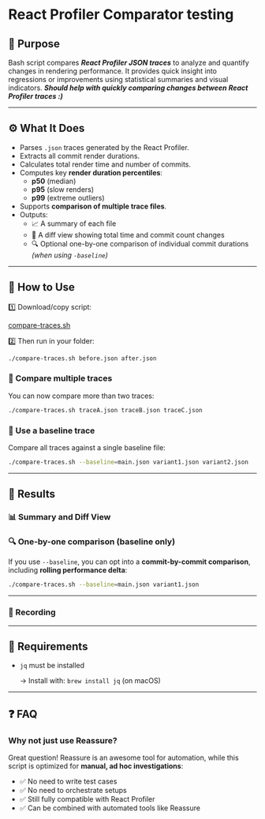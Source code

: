 # React Profiler Comparator testing

## 📌 Purpose

Bash script compares ***React Profiler JSON traces*** to analyze and quantify changes in rendering performance. It provides quick insight into regressions or improvements using statistical summaries and visual indicators. ***Should help with quickly comparing changes between React Profiler traces :)***

---

## ⚙️ What It Does

- Parses `.json` traces generated by the React Profiler.
- Extracts all commit render durations.
- Calculates total render time and number of commits.
- Computes key **render duration percentiles**:
    - **p50** (median)
    - **p95** (slow renders)
    - **p99** (extreme outliers)
- Supports **comparison of multiple trace files**.
- Outputs:
    - 📈 A summary of each file
    - 🔁 A diff view showing total time and commit count changes
    - 🔍 Optional one-by-one comparison of individual commit durations *(when using `-baseline`)*

---

## 🚀 How to Use

1️⃣ Download/copy script:

[compare-traces.sh](attachment:fa239252-181d-436d-82c1-03957dc45e3e:compare-traces.sh)

2️⃣ Then run in your folder:

```bash
./compare-traces.sh before.json after.json
```

### 🧪 Compare multiple traces

You can now compare more than two traces:

```bash
./compare-traces.sh traceA.json traceB.json traceC.json
```

### 🧾 Use a baseline trace

Compare all traces against a single baseline file:

```bash
./compare-traces.sh --baseline=main.json variant1.json variant2.json
```

---

## 💌 Results

### 📊 Summary and Diff View

### 🔍 One-by-one comparison (baseline only)

If you use `--baseline`, you can opt into a **commit-by-commit comparison**, including **rolling performance delta**:

```bash
./compare-traces.sh --baseline=main.json variant1.json
```

---

### 🎥 Recording

---

## 📎 Requirements

- `jq` must be installed
    
    → Install with: `brew install jq` (on macOS)
    

---

## ❓ FAQ

### Why not just use Reassure?

Great question! Reassure is an awesome tool for automation, while this script is optimized for **manual, ad hoc investigations**:

- ✅ No need to write test cases
- ✅ No need to orchestrate setups
- ✅ Still fully compatible with React Profiler
- ✅ Can be combined with automated tools like Reassure
